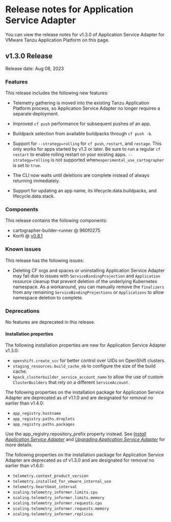 # Release notes for Application Service Adapter

You can view the release notes for v1.3.0 of Application Service Adapter for VMware
Tanzu Application Platform on this page.

## <a id='1-3-0'></a> v1.3.0 Release

Release date: Aug 08, 2023

### Features

This release includes the following new features:
- Telemetry gathering is moved into the existing Tanzu Application Platform
  process, so Application Service Adapter no longer requires a separate
  deployment.
- Improved `cf push` performance for subsequent pushes of an app.
- Buildpack selection from available buildpacks through `cf push -b`.
- Support for `--strategy=rolling` for `cf push`, `restart`, and `restage`. This
  only works for apps started by v1.3 or later. Be sure to run a regular `cf
  restart` to enable rolling restart on your existing apps. `--strategy=rolling`
  is not supported when`experimental_use_cartographer` is set to `true`.

- The CLI now waits until deletions are complete instead of always
  returning immediately.
- Support for updating an app name, its lifecycle.data.buildpacks, and
  lifecycle.data.stack.

### Components

This release contains the following components:

- cartographer-builder-runner @ 960f0275
- Korifi @ [v0.8.1](https://github.com/cloudfoundry/korifi/tree/v0.8.1)

### Known issues

This release has the following issues:

- Deleting CF orgs and spaces or uninstalling Application Service Adapter may
  fail due to issues with `ServiceBindingProjection` and `Application` resource
  cleanup that prevent deletion of the underlying Kubernetes namespace. As a
  workaround, you can manually remove the `finalizers` from any remaining
  `ServiceBindingProjections` or `Applications` to allow namespace deletion to
  complete.

### Deprecations

No features are deprecated in this release.

#### Installation properties

The following installation properties are new for Application Service Adapter
v1.3.0:

- `openshift.create_scc` for better control over UIDs on OpenShift clusters.
- `staging_resources.build_cache_mb` to configure the size of the build cache.
- `kpack_clusterbuilder_service_account_name` to allow the use of custom
  `ClusterBuilders` that rely on a different `ServiceAccount`.

The following properties on the installation package for Application Service
Adapter are deprecated as of v1.1.0 and are designated for removal no earlier
than v1.4.0:

- `app_registry.hostname`
- `app_registry.paths.droplets`
- `app_registry.paths.packages`

Use the app_registry.repository_prefix property instead. See [_Install
Application Service Adapter_](install.md) and [_Upgrading Application Service
Adapter_](upgrading.md) for more details.

The following properties on the installation package for Application Service
Adapter are deprecated as of v1.3.0 and are designated for removal no earlier
than v1.6.0:

- `telemetry.context_product_version`
- `telemetry.installed_for_vmware_internal_use`
- `telemetry.heartbeat_interval`
- `scaling.telemetry_informer.limits.cpu`
- `scaling.telemetry_informer.limits.memory`
- `scaling.telemetry_informer.requests.cpu`
- `scaling.telemetry_informer.requests.memory`
- `scaling.telemetry_informer.replicas`
